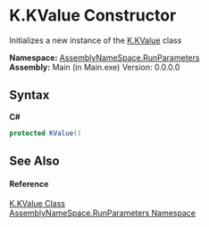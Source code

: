 # K.KValue Constructor 
 

Initializes a new instance of the <a href="f41347d1-d86e-076b-113f-ad2f11fcedeb">K.KValue</a> class

**Namespace:**&nbsp;<a href="4763cf1c-e4af-43c5-78fe-6f03f6e2281f">AssemblyNameSpace.RunParameters</a><br />**Assembly:**&nbsp;Main (in Main.exe) Version: 0.0.0.0

## Syntax

**C#**<br />
``` C#
protected KValue()
```


## See Also


#### Reference
<a href="f41347d1-d86e-076b-113f-ad2f11fcedeb">K.KValue Class</a><br /><a href="4763cf1c-e4af-43c5-78fe-6f03f6e2281f">AssemblyNameSpace.RunParameters Namespace</a><br />
